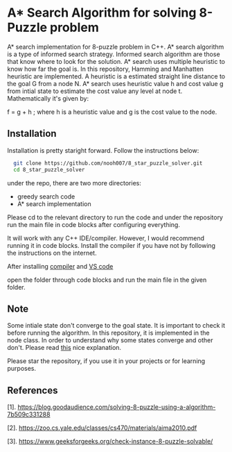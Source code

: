 
# A* Search Algorithm for solving 8-Puzzle problem

A* search implementation for 8-puzzle problem in C++. A* search algorithm is
a type of informed search strategy. Informed search algorithm are those that know 
where to look for the solution. A* search uses multiple heuristic to know how far 
the goal is. In this repository, Hamming and Manhatten heuristic are implemented.
A heuristic is a estimated straight line distance to the goal G from a node N. A* 
search uses heuristic value h and cost value g from intial state to estimate the cost
value any level at node t. Mathematically it's given by:

f = g + h
; where h is a heuristic value and g is the cost value to the node.

## Installation

Installation is pretty staright forward. Follow the instructions below:

```bash
  git clone https://github.com/nooh007/8_star_puzzle_solver.git
  cd 8_star_puzzle_solver
```

under the repo, there are two more directories:
 - greedy search code
 - A* search implementation

 Please cd to the relevant directory to run the code and under the repository run the main file in code blocks after configuring
 everything.


It will work with any C++ IDE/compiler. However, I would recommend running
it in code blocks. Install the compiler if you have not by following the instructions on the internet. 

After installing [compiler](https://www.ics.uci.edu/~pattis/common/handouts/mingweclipse/mingw.html) and [VS code](https://code.visualstudio.com/)

open the folder through code blocks and run the main file in the given folder. 


## Note
Some intiale state don't converge to the goal state. It is important to check it before
running the algorithm. In this repository, it is implemented in the node class.
In order to understand why some states converge and other don't. Please read [this](https://www.geeksforgeeks.org/check-instance-15-puzzle-solvable/) nice explanation.

Please star the repository, if you use it in your projects or for learning purposes.

## References
[1]. https://blog.goodaudience.com/solving-8-puzzle-using-a-algorithm-7b509c331288

[2]. https://zoo.cs.yale.edu/classes/cs470/materials/aima2010.pdf

[3]. https://www.geeksforgeeks.org/check-instance-8-puzzle-solvable/